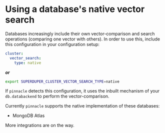 # Using a database's native vector search

Databases increasingly include their own vector-comparison and search operations 
(comparing one vector with others). In order to use this, include 
this configuration in your configuration setup:

```yaml
cluster:
  vector_search:
    type: native
```

***or***

```bash
export SUPERDUPER_CLUSTER_VECTOR_SEARCH_TYPE=native
```

If `pinnacle` detects this configuration, it uses the inbuilt mechanism 
of your `db.databackend` to perform the vector-comparison.

Currently `pinnacle` supports the native implementation of these databases:

- MongoDB Atlas

More integrations are on the way.
